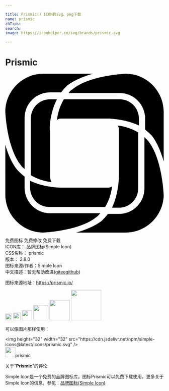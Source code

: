 ```yaml
---

title: Prismic() ICON转svg、png下载
name: prismic
zhTips: 
search: 
image: https://iconhelper.cn/svg/brands/prismic.svg

---
```


# Prismic  <small style="font-size: 60%;font-weight: 100"></small>

<div id="svg" class="svg-wrap">
<svg role="img" xmlns="http://www.w3.org/2000/svg" viewBox="0 0 24 24"><title>Prismic icon</title><path d="M7.83 3.866H6.785a2.915 2.915 0 0 0-2.92 2.92v8.553a7.912 7.912 0 0 0 3.13 1.043 1.965 1.965 0 0 1-.21-.835V8.663c-.104-.104-.104-2.607 1.044-4.797zM20.24 7.829V6.786a2.915 2.915 0 0 0-2.92-2.92H8.872A7.912 7.912 0 0 0 7.83 6.995c.21-.209.522-.209.835-.209h6.78c.104 0 2.607 0 4.797 1.043zm-4.067 12.412h1.043a2.915 2.915 0 0 0 2.92-2.92V8.871a7.912 7.912 0 0 0-3.13-1.043c.21.209.21.521.21.834v6.78c0 .104 0 2.607-1.043 4.798zM3.761 16.173v1.043a2.915 2.915 0 0 0 2.92 2.92h8.448a7.912 7.912 0 0 0 1.043-3.129c-.208.209-.521.209-.834.209H8.56c-.104 0-2.607 0-4.797-1.043zM13.253.007h-7.51C2.614.007.007 2.614.007 5.743c0 0 .209 5.528 2.399 8.135.104.209.313.313.521.522V6.682a3.85 3.85 0 0 1 3.86-3.86h1.668c.313-.417.626-.73.939-1.042.939-.73 2.399-1.356 3.86-1.773zM23.996 13.253v-7.51c0-3.129-2.607-5.736-5.736-5.736 0 0-5.528.208-8.136 2.398a1.257 1.257 0 0 0-.521.522h7.718a3.85 3.85 0 0 1 3.859 3.859v1.669c.417.313.73.626 1.043.939.73.938 1.356 2.398 1.773 3.859zM10.75 23.995h7.51c3.128 0 5.736-2.607 5.736-5.736 0 0-.209-5.528-2.399-8.135-.104-.209-.313-.313-.521-.522v7.718a3.85 3.85 0 0 1-3.86 3.86h-1.668c-.313.417-.626.73-.939 1.042-.939.73-2.399 1.356-3.86 1.773zM.007 10.75v7.509c0 3.129 2.607 5.736 5.736 5.736 0 0 5.528-.208 8.136-2.398.208-.105.313-.313.521-.522H6.786a3.85 3.85 0 0 1-3.859-3.859v-1.669c-.417-.313-.73-.626-1.043-.939C1.05 13.67.424 12.21.007 10.75z"/></svg>
</div>
<detail full-name='prismic'></detail>

<div class="detail-page">
<p>
<span><span class="badge-success badge">免费图标</span> <span class="badge-success badge">免费修改</span>  <span class="badge-success badge">免费下载</span> </span>
<br/>
<span>
ICON库：
<span class="badge-secondary badge">品牌图标(Simple Icon)</span> 
</span>
<br/>
<span>
CSS名称：
<span class="badge-secondary badge">prismic</span> 
</span>

<br/>
<span>
版本：
<span class="badge-secondary badge">2.8.0</span> 
</span>
<br/>
<span>图标来源/作者：<span class="badge-light badge">Simple Icon</span></span> 
<br/>
<span class="zh-detail">中文描述：暂无<span class="help-link"><span>帮助改进</span>(<a href="https://gitee.com/liuwave/icon-helper/edit/master/json/brands/prismic.json" target="_blank" rel="noopener noreferrer">gitee</a><a href="https://github.com/liuwave/icon-helper/edit/master/json/brands/prismic.json" target="_blank" rel="noopener noreferrer">github</a></span>)</span><br/>
</p>
</div><div class="description description alert alert-light"><p>图标来源地址：<a href="https://prismic.io/" target="_blank" rel="noopener noreferrer">https://prismic.io/</a></p></div>
<div class="alert alert-dark">
<img height="21" width="21" src="https://cdn.jsdelivr.net/npm/simple-icons@latest/icons/prismic.svg" />
<img height="24" width="24" src="https://cdn.jsdelivr.net/npm/simple-icons@latest/icons/prismic.svg" />
<img height="32" width="32" src="https://cdn.jsdelivr.net/npm/simple-icons@latest/icons/prismic.svg" />
<img height="48" width="48" src="https://cdn.jsdelivr.net/npm/simple-icons@latest/icons/prismic.svg" />
<img height="64" width="64" src="https://cdn.jsdelivr.net/npm/simple-icons@latest/icons/prismic.svg" />
<img height="96" width="96" src="https://cdn.jsdelivr.net/npm/simple-icons@latest/icons/prismic.svg" />

</div>
<div>
  <p>可以像图片那样使用：    
  </p>
  <div class="alert alert-primary" style="font-size: 14px">
    &lt;img height="32" width="32" src="https://cdn.jsdelivr.net/npm/simple-icons@latest/icons/prismic.svg" /&gt;
    <copy-btn content='<img height="32" width="32" src="https://cdn.jsdelivr.net/npm/simple-icons@latest/icons/prismic.svg" />'></copy-btn>
  </div>
  <div class="alert alert-secondary">
    <img height="32" width="32" src="https://cdn.jsdelivr.net/npm/simple-icons@latest/icons/prismic.svg" />prismic
    <copy-btn content="prismic" btn-title="复制图标名称"></copy-btn>
  </div>
</div>
<div class="icon-detail__container">
<p>关于“<b>Prismic</b>”的评论:</p>
</div>
<Vssue title="关于“Prismic”的评论" />
<div><p>Simple Icon是一个免费的品牌图标库。图标Prismic可以免费下载使用。更多关于  Simple Icon的信息，参见：<a target="_blank" href="https://iconhelper.cn/brands.html">品牌图标(Simple Icon)</a>
</p></div>
